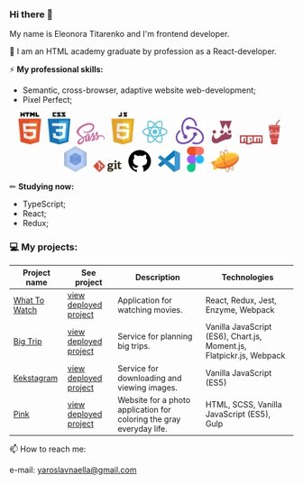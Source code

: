 ### Hi there 👋

My name is Eleonora Titarenko and I'm frontend developer.

🌱 I am an HTML academy graduate by profession as a React-developer.

⚡ **My professional skills:**
- Semantic, cross-browser, adaptive website web-development;
- Pixel Perfect;

<p align="center">
    <img src="image/html-5.svg" width="40">&nbsp;&nbsp;
    <img src="image/css-5.svg" width="40">&nbsp;&nbsp;
    <img src="image/sass-1.svg" width="50">&nbsp;&nbsp;
    <img src="image/javascript-4.svg" width="40">&nbsp;&nbsp;
    <img src="image/react-seeklogo.com.svg" width="50">&nbsp;&nbsp;
    <img src="image/redux-seeklogo.com.svg" width="50">&nbsp;&nbsp;
    <img src="image/jest-0.svg" width="40">&nbsp;&nbsp;
    <img src="image/npm-node-package-manager.svg" width="40">&nbsp;&nbsp;
    <img src="image/gulp.svg" width="20">&nbsp;&nbsp;
    <img src="image/webpack.svg" width="40">&nbsp;&nbsp;
    <img src="image/git.svg" width="50">&nbsp;&nbsp;
    <img src="image/github-1.svg" width="40">&nbsp;&nbsp;
    <img src="image/visual-studio-code-1.svg" width="40">&nbsp;&nbsp;
    <img src="image/figma-1.svg" width="30">&nbsp;&nbsp;
    <img src="image/zeplin.svg" width="50">
</p>

✏ **Studying now:**
- TypeScript;
- React;
- Redux;

### 💻 My projects:

| Project name        | See project        | Description          | Technologies  |
| ------------- | ------------- | ------------- | ----- |
| [What To Watch](https://github.com/titarenkoeleonora/html-academy_what-to-watch-4) | [view deployed project](https://wtw-five.vercel.app/) | Application for watching movies. | React, Redux, Jest, Enzyme, Webpack |
| [Big Trip](https://github.com/titarenkoeleonora/html-academy-big-trip-11) | [view deployed project](https://big-trip-i5ufel8ee.vercel.app/) | Service for planning big trips. | Vanilla JavaScript (ES6), Chart.js, Moment.js, Flatpickr.js, Webpack |
| [Kekstagram](https://github.com/titarenkoeleonora/html_academy-kekstagram) | [view deployed project](https://titarenkoeleonora.github.io/html_academy-kekstagram/) | Service for downloading and viewing images. | Vanilla JavaScript (ES5) |
| [Pink](https://github.com/titarenkoeleonora/html_academy-pink) | [view deployed project](https://pink-nine.vercel.app/index.html) | Website for a photo application for coloring the gray everyday life. | HTML, SCSS, Vanilla JavaScript (ES5), Gulp |


📫 How to reach me:
<p>
    e-mail: <a href="mailto:yaroslavnaella@gmail.com">yaroslavnaella@gmail.com</a>
</p>
